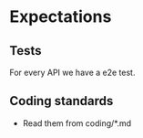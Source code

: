 # Expectations


## Tests

For every API we have a e2e test. 

## Coding standards

- Read them from coding/*.md



